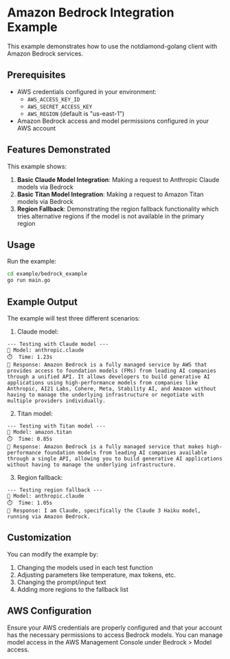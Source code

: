 # Amazon Bedrock Integration Example

This example demonstrates how to use the notdiamond-golang client with Amazon Bedrock services.

## Prerequisites

- AWS credentials configured in your environment:
  - `AWS_ACCESS_KEY_ID`
  - `AWS_SECRET_ACCESS_KEY`
  - `AWS_REGION` (default is "us-east-1")
- Amazon Bedrock access and model permissions configured in your AWS account

## Features Demonstrated

This example shows:

1. **Basic Claude Model Integration**: Making a request to Anthropic Claude models via Bedrock
2. **Basic Titan Model Integration**: Making a request to Amazon Titan models via Bedrock
3. **Region Fallback**: Demonstrating the region fallback functionality which tries alternative regions if the model is not available in the primary region

## Usage

Run the example:

```bash
cd example/bedrock_example
go run main.go
```

## Example Output

The example will test three different scenarios:

1. Claude model:

```
--- Testing with Claude model ---
🤖 Model: anthropic.claude
⏱️  Time: 1.23s
💬 Response: Amazon Bedrock is a fully managed service by AWS that provides access to foundation models (FMs) from leading AI companies through a unified API. It allows developers to build generative AI applications using high-performance models from companies like Anthropic, AI21 Labs, Cohere, Meta, Stability AI, and Amazon without having to manage the underlying infrastructure or negotiate with multiple providers individually.
```

2. Titan model:

```
--- Testing with Titan model ---
🤖 Model: amazon.titan
⏱️  Time: 0.85s
💬 Response: Amazon Bedrock is a fully managed service that makes high-performance foundation models from leading AI companies available through a single API, allowing you to build generative AI applications without having to manage the underlying infrastructure.
```

3. Region fallback:

```
--- Testing region fallback ---
🤖 Model: anthropic.claude
⏱️  Time: 1.05s
💬 Response: I am Claude, specifically the Claude 3 Haiku model, running via Amazon Bedrock.
```

## Customization

You can modify the example by:

1. Changing the models used in each test function
2. Adjusting parameters like temperature, max tokens, etc.
3. Changing the prompt/input text
4. Adding more regions to the fallback list

## AWS Configuration

Ensure your AWS credentials are properly configured and that your account has the necessary permissions to access Bedrock models. You can manage model access in the AWS Management Console under Bedrock > Model access.
